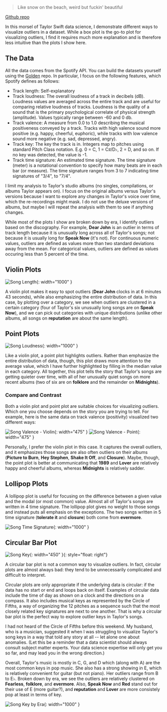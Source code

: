 > Like snow on the beach, weird but fuckin' beautiful

[Github repo](https://github.com/scarlettswerdlow/tswift-snow-on-the-beach)

In this morsel of Taylor Swift data science, I demonstrate different ways to visualize outliers in a dataset. While a box plot is the go-to plot for visualizing outliers, I find it requires much more explanation and is therefore less intuitive than the plots I show here.

## The Data

All the data comes from the Spotify API. You can build the datasets yourself using the [Golden](https://github.com/scarlettswerdlow/tswift-golden) repo. In particular, I focus on the following features, which Spotify defines as follows:

- Track length: Self-explanatory
- Track loudness: The overall loudness of a track in decibels (dB). Loudness values are averaged across the entire track and are useful for comparing relative loudness of tracks. Loudness is the quality of a sound that is the primary psychological correlate of physical strength (amplitude). Values typically range between -60 and 0 db.
- Track valence: A measure from 0.0 to 1.0 describing the musical positiveness conveyed by a track. Tracks with high valence sound more positive (e.g. happy, cheerful, euphoric), while tracks with low valence sound more negative (e.g. sad, depressed, angry).
- Track key: The key the track is in. Integers map to pitches using standard Pitch Class notation. E.g. 0 = C, 1 = C♯/D♭, 2 = D, and so on. If no key was detected, the value is -1.
- Track time signature: An estimated time signature. The time signature (meter) is a notational convention to specify how many beats are in each bar (or measure). The time signature ranges from 3 to 7 indicating time signatures of "3/4", to "7/4".

I limit my analysis to Taylor's studio albums (no singles, compilations, or albums Taylor appears on). I focus on the original albums versus Taylor's versions because I want to explore any changes in Taylor's voice over time, which the re-recordings might mask. I do not use the deluxe versions of albums, but maybe I will repeat the analysis with them to see if anything changes.

While most of the plots I show are broken down by era, I identify outliers based on the discography. For example, **Dear John** is an outlier in terms of track length because it is unusually long across all of Taylor's songs; not because it is usually long for **Speak Now** (it's not). For continuous numeric values, outliers are defined as values more than two standard deviations away from the mean. For categorical values, outliers are defined as values occuring less than 5 percent of the time.

## Violin Plots

![Song Length](/assets/track-length-outliers.jpeg){: width="1000" }

A violin plot makes it easy to spot outliers (**Dear John** clocks in at 6 minutes 43 seconds), while also emphasizing the entire distribution of data. In this case, by plotting over a category, we see when outliers are clustered in a certain category (four of Taylor's six unusually long songs are on **Speak Now**), and we can pick out categories with unique distributions (unlike other albums, all songs on **reputation** are about the same length).

## Point Plots

![Song Loudness](/assets/track-loudness-outliers.jpeg){: width="1000" }

Like a violin plot, a point plot highlights outliers. Rather than emphasize the entire distribution of data, though, this plot draws more attention to the average value, which I have further highlighted by filling in the median value in each category. All together, this plot tells the story that Taylor's songs are getting quieter over time, with all of her unusually quiet songs on more recent albums (two of six are on **folklore** and the remainder on **Midnights**).

### Compare and Contrast

Both a violin plot and point plot are suitable choices for visualizing outliers. Which one you choose depends on the story you are trying to tell. For example, here is the same data on track valence (positivity) visualized two different ways:

![Song Valence - Violin](/assets/track-valence-outliers-violin.jpeg){: width="475" } ![Song Valence - Point](/assets/track-valence-outliers-dot.jpeg){: width="475" }

Personally, I prefer the violin plot in this case. It captures the overall outliers, and it emphasizes those songs are also often outliers on their albums (**Picture to Burn**, **Hey Stephen**, **Shake It Off**, and **Closure**). Maybe, though, the point plot is better at communicating that **1989** and **Lover** are relatively happy and cheerful albums, whereas **Midnights** is relatively sadder.

## Lollipop Plots

A lollipop plot is useful for focusing on the difference between a given value and the modal (or most common) value. Almost all of Taylor's songs are written in 4 time signature. The lollipop plot gives no weight to those songs and instead puts all emphasis on the exceptions. The two songs written in 5 time signature (**tolerate it** and **closure**) both come from **evermore**.

![Song Time Signature](/assets/track-time-signature-outliers.jpeg){: width="1000" }

## Circular Bar Plot

![Song Key](/assets/track-key-outliers-all-data.jpeg){: width="450" }{: style="float: right"}

A circular bar plot is not a common way to visualize outliers. In fact, circular plots are almost always bad: they tend to be unnecessarily complicated and difficult to interpret.

Circular plots are only appropriate if the underlying data is circular: if the data has no start or end and loops back on itself. Examples of circular data include the time of day as shown on a clock and the directions on a compass. It also includes musical keys as represented by the Circle of Fifths, a way of organizing the 12 pitches as a sequence such that the most closely related key signatures are next to one another. That is why a circular bar plot is the perfect way to explore outlier keys in Taylor's songs.

I had not heard of the Circle of Fifths before this weekend. My husband, who is a musician, suggested it when I was struggling to visualize Taylor's song keys in a way that told any story at all -- let alone one about anomalies. (Let this be a reminder that a data scientist should always consult subject matter experts. Your data science expertise will only get you so far, and may lead you in the wrong direction.)

Overall, Taylor's music is mostly in C, G, and D which (along with A) are the most common keys in pop music. She also has a strong showing in E, which is relatively convenient for guitar (but not piano). Her outliers range from B to E♭. Broken down by era, we see the outliers are relatively clustered on **Fearless**, **folklore**, and **evermore**. Also, **Speak Now** and **Red** stand out for their use of E (more guitar?), and **reputation** and **Lover** are more consistely pop at least in terms of key.

![Song Key by Era](/assets/track-key-outliers-by-era.jpeg){: width="1000" }

